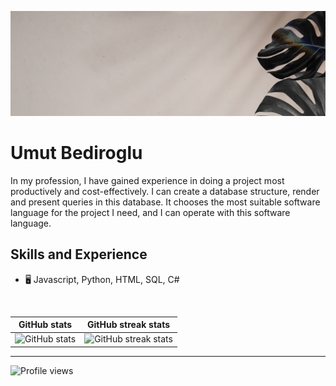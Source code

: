 
![Banner](https://github.com/ubediroglu/ubediroglu/blob/main/banner.jpg)

# Umut Bediroglu

In my profession, I have gained experience in doing a project most productively and cost-effectively. I can create a database structure, render and present queries in this database. It chooses the most suitable software language for the project I need, and I can operate with this software language.


## Skills and Experience
* 🖥️ Javascript, Python, HTML, SQL, C#

<br>


GitHub stats | GitHub streak stats  
------------- | -------------
![GitHub stats ](https://github-readme-stats.vercel.app/api?username=ubediroglu&show_icons=true) | ![GitHub streak stats](https://github-readme-streak-stats.herokuapp.com/?user=ubediroglu)
-------------

![Profile views](https://gpvc.arturio.dev/ubediroglu)  
